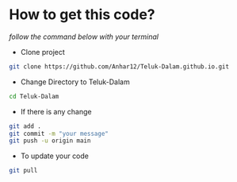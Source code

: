 # How to get this code?
*follow the command below with your terminal*

- Clone project

```bash
git clone https://github.com/Anhar12/Teluk-Dalam.github.io.git
```
- Change Directory to Teluk-Dalam

```bash
cd Teluk-Dalam
```
- If there is any change

```bash
git add .
git commit -m "your message"
git push -u origin main
```
- To update your code

```bash
git pull
```
